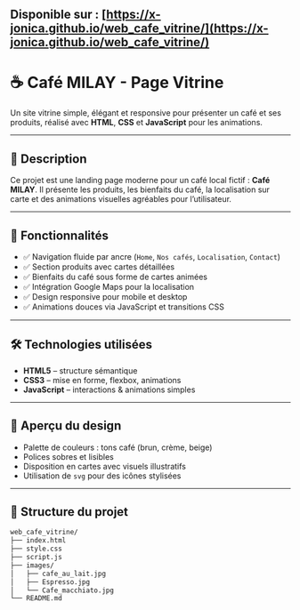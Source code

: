 ## Disponible sur : [https://x-jonica.github.io/web_cafe_vitrine/](https://x-jonica.github.io/web_cafe_vitrine/)

# ☕ Café MILAY - Page Vitrine

Un site vitrine simple, élégant et responsive pour présenter un café et ses produits, réalisé avec **HTML**, **CSS** et **JavaScript** pour les animations.

---

## 📌 Description

Ce projet est une landing page moderne pour un café local fictif : **Café MILAY**. Il présente les produits, les bienfaits du café, la localisation sur carte et des animations visuelles agréables pour l’utilisateur.

---

## 🎯 Fonctionnalités

- ✅ Navigation fluide par ancre (`Home`, `Nos cafés`, `Localisation`, `Contact`)
- ✅ Section produits avec cartes détaillées
- ✅ Bienfaits du café sous forme de cartes animées
- ✅ Intégration Google Maps pour la localisation
- ✅ Design responsive pour mobile et desktop
- ✅ Animations douces via JavaScript et transitions CSS

---

## 🛠️ Technologies utilisées

- **HTML5** – structure sémantique
- **CSS3** – mise en forme, flexbox, animations
- **JavaScript** – interactions & animations simples

---

## 🎨 Aperçu du design

- Palette de couleurs : tons café (brun, crème, beige)
- Polices sobres et lisibles
- Disposition en cartes avec visuels illustratifs
- Utilisation de `svg` pour des icônes stylisées

---

## 📁 Structure du projet

```bash
web_cafe_vitrine/
├── index.html
├── style.css
├── script.js
├── images/
│   ├── cafe_au_lait.jpg
│   ├── Espresso.jpg
│   └── Cafe_macchiato.jpg
└── README.md
```
